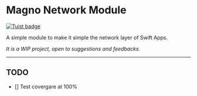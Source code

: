 # Magno Network Module

[![Tuist badge](https://img.shields.io/badge/Powered%20by-Tuist-blue)](https://tuist.io)

A simple module to make it simple the network layer of Swift Apps.

*It is a WIP project, open to suggestions and feedbacks.*

---

## TODO

- [] Test covergare at 100% 
